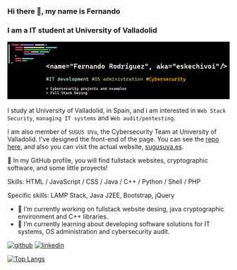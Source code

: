 ### Hi there 👋, my name is Fernando
### I am a  IT student at University of Valladolid
![I am a  IT student at University of Valladolid](./github_banner.png)

I study at University of Valladolid, in Spain, and i am interested in `Web Stack Security`, `managing IT systems` and `Web audit/pentesting`.

I am also member of `SUGUS UVa`, the Cybersecurity Team at University of Valladolid. I've designed the front-end of the page. You can see the [repo here](https://github.com/eskechivoi/Sugus_web), and also you can visit the actual website, [sugusuva.es](https://sugusuva.es).

:mag_right: In my GitHub profile, you will find fullstack websites, cryptographic software, and some little proyects!

Skills: HTML / JavaScript / CSS / Java / C++ / Python / Shell / PHP

Specific skills: LAMP Stack, Java J2EE, Bootstrap, jQuery

- 🔭 I’m currently working on fullstack website desing, java cryptographic environment and C++ libraries. 
- 🌱 I’m currently learning about developing software solutions for IT systems, OS administration and cybersecurity audit. 


[<img src='https://cdn.jsdelivr.net/npm/simple-icons@3.0.1/icons/github.svg' alt='github' height='40'>](https://github.com/eskechivoi)  [<img src='https://cdn.jsdelivr.net/npm/simple-icons@3.0.1/icons/linkedin.svg' alt='linkedin' height='40'>](https://www.linkedin.com/in/ferrodmar/)  

[![Top Langs](https://github-readme-stats.vercel.app/api/top-langs/?username=eskechivoi&layout=compact&theme=tokyonight)](https://github.com/eskechivoi)

